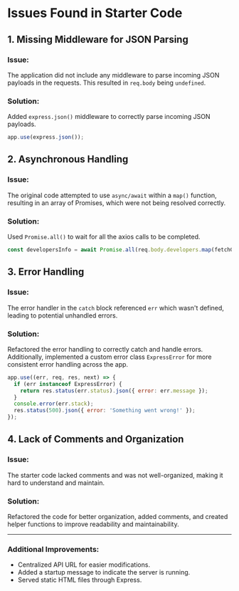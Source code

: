
# Issues Found in Starter Code

## 1. Missing Middleware for JSON Parsing

### Issue:
The application did not include any middleware to parse incoming JSON payloads in the requests. This resulted in `req.body` being `undefined`.

### Solution:
Added `express.json()` middleware to correctly parse incoming JSON payloads.

```javascript
app.use(express.json());
```

## 2. Asynchronous Handling

### Issue:
The original code attempted to use `async/await` within a `map()` function, resulting in an array of Promises, which were not being resolved correctly.

### Solution:
Used `Promise.all()` to wait for all the axios calls to be completed.

```javascript
const developersInfo = await Promise.all(req.body.developers.map(fetchGitHubUserInfo));
```

## 3. Error Handling

### Issue:
The error handler in the `catch` block referenced `err` which wasn't defined, leading to potential unhandled errors.

### Solution:
Refactored the error handling to correctly catch and handle errors. Additionally, implemented a custom error class `ExpressError` for more consistent error handling across the app.

```javascript
app.use((err, req, res, next) => {
  if (err instanceof ExpressError) {
    return res.status(err.status).json({ error: err.message });
  }
  console.error(err.stack);
  res.status(500).json({ error: 'Something went wrong!' });
});
```

## 4. Lack of Comments and Organization

### Issue:
The starter code lacked comments and was not well-organized, making it hard to understand and maintain.

### Solution:
Refactored the code for better organization, added comments, and created helper functions to improve readability and maintainability.

---

### Additional Improvements:

- Centralized API URL for easier modifications.
- Added a startup message to indicate the server is running.
- Served static HTML files through Express.
